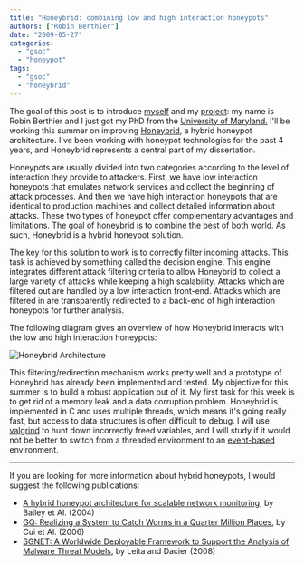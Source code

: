 ```yaml
---
title: "Honeybrid: combining low and high interaction honeypots"
authors: ["Robin Berthier"]
date: "2009-05-27"
categories: 
  - "gsoc"
  - "honeypot"
tags: 
  - "gsoc"
  - "honeybrid"
---
```


The goal of this post is to introduce [myself](http://www.enre.umd.edu/~robinb/) and my [project](/gsoc/project6): my name is Robin Berthier and I just got my PhD from the [University of Maryland.](http://www.umd.edu) I'll be working this summer on improving [Honeybrid](http://honeybrid.sf.net), a hybrid honeypot architecture. I've been working with honeypot technologies for the past 4 years, and Honeybrid represents a central part of my dissertation. 

Honeypots are usually divided into two categories according to the level of interaction they provide to attackers. First, we have low interaction honeypots that emulates network services and collect the beginning of attack processes. And then we have high interaction honeypots that are identical to production machines and collect detailed information about attacks. These two types of honeypot offer complementary advantages and limitations. The goal of honeybrid is to combine the best of both world. As such, Honeybrid is a hybrid honeypot solution.

The key for this solution to work is to correctly filter incoming attacks. This task is achieved by something called the decision engine. This engine integrates different attack filtering criteria to allow Honeybrid to collect a large variety of attacks while keeping a high scalability. Attacks which are filtered out are handled by a low interaction front-end. Attacks which are filtered in are transparently redirected to a back-end of high interaction honeypots for further analysis.

The following diagram gives an overview of how Honeybrid interacts with the low and high interaction honeypots:

![Honeybrid Architecture](images/honeybridoverallarchite.jpg)

This filtering/redirection mechanism works pretty well and a prototype of Honeybrid has already been implemented and tested. My objective for this summer is to build a robust application out of it. My first task for this week is to get rid of a memory leak and a data corruption problem. Honeybrid is implemented in C and uses multiple threads, which means it's going really fast, but access to data structures is often difficult to debug. I will use [valgrind](http://valgrind.org/) to hunt down incorrectly freed variables, and I will study if it would not be better to switch from a threaded environment to an [event-based](http://monkey.org/~provos/libevent/ "libevent") environment.

* * *

If you are looking for more information about hybrid honeypots, I would suggest the following publications:

- [A hybrid honeypot architecture for scalable network monitoring](http://citeseerx.ist.psu.edu/viewdoc/download?doi=10.1.1.84.7009&rep=rep1&type=pdf "A hybrid honeypot architecture for scalable network monitoring"), by Bailey et Al. (2004)
- [GQ: Realizing a System to Catch Worms in a Quarter Million Places](http://research.microsoft.com/en-us/um/people/wdcui/papers/gq-techreport.pdf), by Cui et Al. (2006)
- [SGNET: A Worldwide Deployable Framework to Support the Analysis of Malware Threat Models](http://ieeexplore.ieee.org/xpl/freeabs_all.jsp?arnumber=4555995), by Leita and Dacier (2008)
